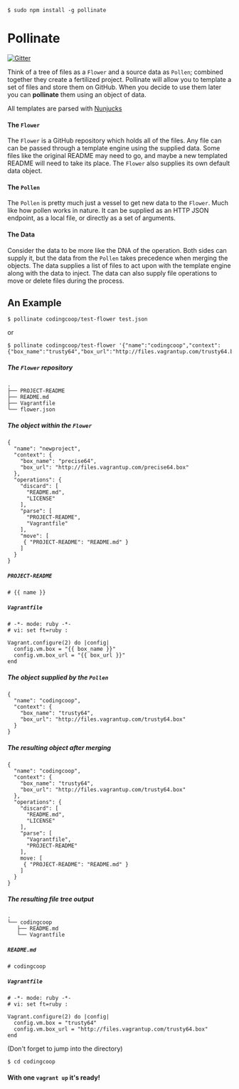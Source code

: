 ```
$ sudo npm install -g pollinate
```

# Pollinate

[![Gitter](https://badges.gitter.im/Join%20Chat.svg)](https://gitter.im/codingcoop/pollinate?utm_source=badge&utm_medium=badge&utm_campaign=pr-badge&utm_content=badge)

Think of a tree of files as a `Flower` and a source data as `Pollen`; combined
together they create a fertilized project. Pollinate will allow you to template
a set of files and store them on GitHub.  When you decide to use them later you
can **pollinate** them using an object of data.

All templates are parsed with [Nunjucks](http://mozilla.github.io/nunjucks/)

#### The `Flower`

The `Flower` is a GitHub repository which holds all of the files.  Any file can
can be passed through a template engine using the supplied data. Some files like
the original README may need to go, and maybe a new templated README will need to
take its place. The `Flower` also supplies its own default data object.

#### The `Pollen`

The `Pollen` is pretty much just a vessel to get new data to the `Flower`. Much
like how pollen works in nature. It can be supplied as an HTTP JSON endpoint, as
a local file, or directly as a set of arguments.

#### The Data

Consider the data to be more like the DNA of the operation. Both sides can
supply it, but the data from the `Pollen` takes precedence when merging the
objects. The data supplies a list of files to act upon with the template engine
along with the data to inject. The data can also supply file operations to move
or delete files during the process.

## An Example

```
$ pollinate codingcoop/test-flower test.json
```
or
```
$ pollinate codingcoop/test-flower '{"name":"codingcoop","context":{"box_name":"trusty64","box_url":"http://files.vagrantup.com/trusty64.box"}}'
```

##### The `Flower` repository

```
.
├── PROJECT-README
├── README.md
├── Vagrantfile
└── flower.json
```

##### The object within the `Flower`

```
{
  "name": "newproject",
  "context": {
    "box_name": "precise64",
    "box_url": "http://files.vagrantup.com/precise64.box"
  },
  "operations": {
    "discard": [
      "README.md",
      "LICENSE"
    ],
    "parse": [
      "PROJECT-README",
      "Vagrantfile"
    ],
    "move": [
     { "PROJECT-README": "README.md" }
    ]
  }
}
```

##### `PROJECT-README`

```
# {{ name }}
```

##### `Vagrantfile`

```
# -*- mode: ruby -*-
# vi: set ft=ruby :

Vagrant.configure(2) do |config|
  config.vm.box = "{{ box_name }}"
  config.vm.box_url = "{{ box_url }}"
end
```

##### The object supplied by the `Pollen`

```
{
  "name": "codingcoop",
  "context": {
    "box_name": "trusty64",
    "box_url": "http://files.vagrantup.com/trusty64.box"
  }
}
```

##### The resulting object after merging

```
{
  "name": "codingcoop",
  "context": {
    "box_name": "trusty64",
    "box_url": "http://files.vagrantup.com/trusty64.box"
  },
  "operations": {
    "discard": [
      "README.md",
      "LICENSE"
    ],
    "parse": [
      "Vagrantfile",
      "PROJECT-README"
    ],
    move: [
     { "PROJECT-README": "README.md" }
    ]
  }
}
```

##### The resulting file tree output

```
.
└── codingcoop
   ├── README.md
   └── Vagrantfile
```

##### `README.md`

```
# codingcoop
```

##### `Vagrantfile`

```
# -*- mode: ruby -*-
# vi: set ft=ruby :

Vagrant.configure(2) do |config|
  config.vm.box = "trusty64"
  config.vm.box_url = "http://files.vagrantup.com/trusty64.box"
end
```

(Don't forget to jump into the directory)

```
$ cd codingcoop
```

#### With one `vagrant up` it's ready!
